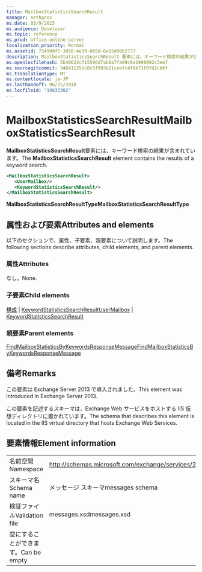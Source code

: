 ```yaml
---
title: MailboxStatisticsSearchResult
manager: sethgros
ms.date: 03/9/2015
ms.audience: Developer
ms.topic: reference
ms.prod: office-online-server
localization_priority: Normal
ms.assetid: 73499df7-3d50-4e39-895d-6e15dd8b2777
description: MailboxStatisticsSearchResult 要素には、キーワード検索の結果が含まれています。
ms.openlocfilehash: 5b40622cf15596d7ab8a7fa09c9a1998092c3ee7
ms.sourcegitcommit: 34041125dc8c5f993b21cebfc4f8b72f0fd2cb6f
ms.translationtype: MT
ms.contentlocale: ja-JP
ms.lasthandoff: 06/25/2018
ms.locfileid: "19832302"
---
```

# <a name="mailboxstatisticssearchresult"></a><span data-ttu-id="2e7d4-103">MailboxStatisticsSearchResult</span><span class="sxs-lookup"><span data-stu-id="2e7d4-103">MailboxStatisticsSearchResult</span></span>

<span data-ttu-id="2e7d4-104">**MailboxStatisticsSearchResult**要素には、キーワード検索の結果が含まれています。</span><span class="sxs-lookup"><span data-stu-id="2e7d4-104">The **MailboxStatisticsSearchResult** element contains the results of a keyword search.</span></span> 
  
```XML
<MailboxStatisticsSearchResult>
   <UserMailbox/>
   <KeywordStatisticsSearchResult/>
</MailboxStatisticsSearchResult>
```

<span data-ttu-id="2e7d4-105">**MailboxStatisticsSearchResultType**</span><span class="sxs-lookup"><span data-stu-id="2e7d4-105">**MailboxStatisticsSearchResultType**</span></span>

## <a name="attributes-and-elements"></a><span data-ttu-id="2e7d4-106">属性および要素</span><span class="sxs-lookup"><span data-stu-id="2e7d4-106">Attributes and elements</span></span>

<span data-ttu-id="2e7d4-107">以下のセクションで、属性、子要素、親要素について説明します。</span><span class="sxs-lookup"><span data-stu-id="2e7d4-107">The following sections describe attributes, child elements, and parent elements.</span></span>
  
### <a name="attributes"></a><span data-ttu-id="2e7d4-108">属性</span><span class="sxs-lookup"><span data-stu-id="2e7d4-108">Attributes</span></span>

<span data-ttu-id="2e7d4-109">なし。</span><span class="sxs-lookup"><span data-stu-id="2e7d4-109">None.</span></span>
  
### <a name="child-elements"></a><span data-ttu-id="2e7d4-110">子要素</span><span class="sxs-lookup"><span data-stu-id="2e7d4-110">Child elements</span></span>

<span data-ttu-id="2e7d4-111">[構成](usermailbox.md) | [KeywordStatisticsSearchResult](keywordstatisticssearchresult.md)</span><span class="sxs-lookup"><span data-stu-id="2e7d4-111">[UserMailbox](usermailbox.md) | [KeywordStatisticsSearchResult](keywordstatisticssearchresult.md)</span></span>
  
### <a name="parent-elements"></a><span data-ttu-id="2e7d4-112">親要素</span><span class="sxs-lookup"><span data-stu-id="2e7d4-112">Parent elements</span></span>

[<span data-ttu-id="2e7d4-113">FindMailboxStatisticsByKeywordsResponseMessage</span><span class="sxs-lookup"><span data-stu-id="2e7d4-113">FindMailboxStatisticsByKeywordsResponseMessage</span></span>](findmailboxstatisticsbykeywordsresponsemessage.md)
  
## <a name="remarks"></a><span data-ttu-id="2e7d4-114">備考</span><span class="sxs-lookup"><span data-stu-id="2e7d4-114">Remarks</span></span>

<span data-ttu-id="2e7d4-115">この要素は Exchange Server 2013 で導入されました。</span><span class="sxs-lookup"><span data-stu-id="2e7d4-115">This element was introduced in Exchange Server 2013.</span></span>
  
<span data-ttu-id="2e7d4-116">この要素を記述するスキーマは、Exchange Web サービスをホストする IIS 仮想ディレクトリに置かれています。</span><span class="sxs-lookup"><span data-stu-id="2e7d4-116">The schema that describes this element is located in the IIS virtual directory that hosts Exchange Web Services.</span></span>
  
## <a name="element-information"></a><span data-ttu-id="2e7d4-117">要素情報</span><span class="sxs-lookup"><span data-stu-id="2e7d4-117">Element information</span></span>

|||
|:-----|:-----|
|<span data-ttu-id="2e7d4-118">名前空間</span><span class="sxs-lookup"><span data-stu-id="2e7d4-118">Namespace</span></span>  <br/> |http://schemas.microsoft.com/exchange/services/2006/messages  <br/> |
|<span data-ttu-id="2e7d4-119">スキーマ名</span><span class="sxs-lookup"><span data-stu-id="2e7d4-119">Schema name</span></span>  <br/> |<span data-ttu-id="2e7d4-120">メッセージ スキーマ</span><span class="sxs-lookup"><span data-stu-id="2e7d4-120">messages schema</span></span>  <br/> |
|<span data-ttu-id="2e7d4-121">検証ファイル</span><span class="sxs-lookup"><span data-stu-id="2e7d4-121">Validation file</span></span>  <br/> |<span data-ttu-id="2e7d4-122">messages.xsd</span><span class="sxs-lookup"><span data-stu-id="2e7d4-122">messages.xsd</span></span>  <br/> |
|<span data-ttu-id="2e7d4-123">空にすることができます。</span><span class="sxs-lookup"><span data-stu-id="2e7d4-123">Can be empty</span></span>  <br/> ||
   

